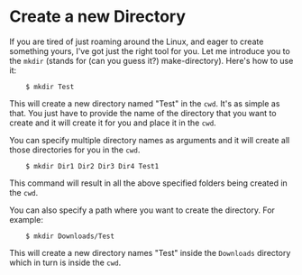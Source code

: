 # Create a new Directory
If you are tired of just roaming around the Linux, and eager to create something yours, I've got just the right tool for you. Let me introduce you to the `mkdir` (stands for (can you guess it?) make-directory). Here's how to use it:
```
    $ mkdir Test
```
This will create a new directory named "Test" in the `cwd`. It's as simple as that. You just have to provide the name of the directory that you want to create and it will create it for you and place it in the `cwd`.

You can specify multiple directory names as arguments and it will create all those directories for you in the `cwd`.
```
    $ mkdir Dir1 Dir2 Dir3 Dir4 Test1
```
This command will result in all the above specified folders being created in the `cwd`.

You can also specify a path where you want to create the directory. For example:
```
    $ mkdir Downloads/Test
```
This will create a new directory names "Test" inside the `Downloads` directory which in turn is inside the `cwd`.